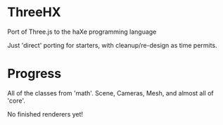 ThreeHX
=======

Port of Three.js to the haXe programming language

Just 'direct' porting for starters, with cleanup/re-design as time permits.



Progress
========

All of the classes from 'math'.
Scene, Cameras, Mesh, and almost all of 'core'.

No finished renderers yet!
